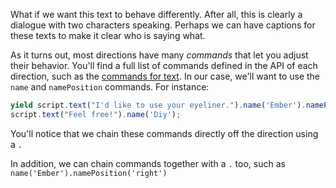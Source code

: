 What if we want this text to behave differently. After all, this is clearly a dialogue with two characters speaking. Perhaps we can have captions for these texts to make it clear who is saying what.

As it turns out, most directions have many _commands_ that let you adjust their behavior. You'll find a full list of commands defined in the API of each direction, such as the [commands for text](#/stage/directions/text). In our case, we'll want to use the `name` and `namePosition` commands. For instance:

```js
yield script.text("I'd like to use your eyeliner.").name('Ember').namePosition('right');
script.text("Feel free!").name('Diy');
```

You'll notice that we chain these commands directly off the direction using a `.`

In addition, we can chain commands together with a `.` too, such as `name('Ember').namePosition('right')`

